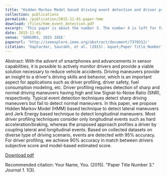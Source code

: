 ```yaml
---
title: "Hidden Markov Model based driving event detection and driver profiling from mobile inertial sensor data"
collection: publications
permalink: /publication/2015-11-01-paper-hmm
download: /files/hmm_event_detection.pdf
excerpt: 'This paper is about the number 3. The number 4 is left for future work.'
date: 2015-11-01
venue: 'SENSORS, 2015 IEEE'
paperurl: 'http://ieeexplore.ieee.org/abstract/document/7370312/'
citation: 'Daptardar, Saurabh, et al. (2015). &quot;Paper Title Number 3.&quot; <i>Journal 1</i>. 1(3).'
---
```

Abstract:
With the advent of smartphones and advancements in sensor capabilities, it is possible to actively monitor drivers and provide a viable solution necessary to reduce vehicle accidents. Driving maneuvers provide an insight to a driver's driving skills and behavior, which is an important aspect for applications such as driver profiling, driver safety, fuel consumption modeling, etc. Driver profiling requires detection of sharp and normal driving maneuvers having high and low Signal-to-Noise Ratio (SNR), respectively. Typical event detection techniques detect sharp driving maneuvers but fail to detect normal maneuvers. In this paper, we propose Hidden Markov Model (HMM) based technique to detect lateral maneuvers and Jerk Energy based technique to detect longitudinal maneuvers. Most driver profiling techniques consider only longitudinal events such as hard acceleration/braking, whereas the proposed approach profiles a driver by coupling lateral and longitudinal events. Based on collected datasets on diverse type of driving scenario, events are detected with 95% accuracy. For driver profiling, we achieve 90% accuracy in match between drivers subjective score and model-based estimated score.

[Download pdf](/files/hmm_event_detection.pdf)

Recommended citation: Your Name, You. (2015). "Paper Title Number 3." <i>Journal 1</i>. 1(3).
